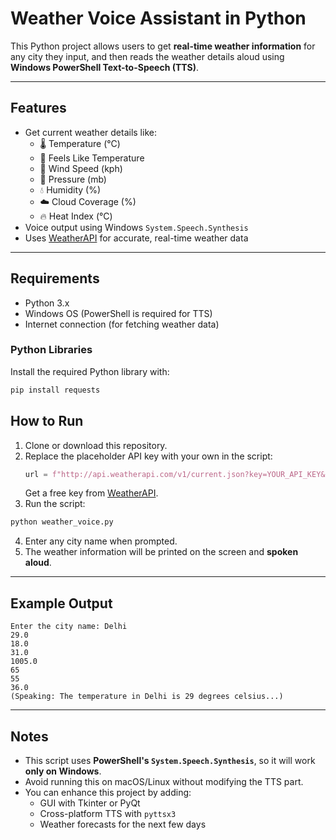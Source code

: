#  Weather Voice Assistant in Python

This Python project allows users to get **real-time weather information** for any city they input, and then reads the weather details aloud using **Windows PowerShell Text-to-Speech (TTS)**.

---

##  Features

- Get current weather details like:
  - 🌡️ Temperature (°C)
  - 🧊 Feels Like Temperature
  - 💨 Wind Speed (kph)
  - 🔵 Pressure (mb)
  - 💧 Humidity (%)
  - ☁️ Cloud Coverage (%)
  - 🔥 Heat Index (°C)
- Voice output using Windows `System.Speech.Synthesis`
- Uses [WeatherAPI](https://www.weatherapi.com/) for accurate, real-time weather data

---

##  Requirements

- Python 3.x  
- Windows OS (PowerShell is required for TTS)  
- Internet connection (for fetching weather data)

###  Python Libraries

Install the required Python library with:

```bash
pip install requests
```



##  How to Run

1. Clone or download this repository.
2. Replace the placeholder API key with your own in the script:
   ```python
   url = f"http://api.weatherapi.com/v1/current.json?key=YOUR_API_KEY&q={city}"
   ```
   Get a free key from [WeatherAPI](https://www.weatherapi.com/).
3. Run the script:

```bash
python weather_voice.py
```

4. Enter any city name when prompted.
5. The weather information will be printed on the screen and **spoken aloud**.

---

##  Example Output

```text
Enter the city name: Delhi
29.0
18.0
31.0
1005.0
65
55
36.0
(Speaking: The temperature in Delhi is 29 degrees celsius...)
```

---

##  Notes

- This script uses **PowerShell's `System.Speech.Synthesis`**, so it will work **only on Windows**.
- Avoid running this on macOS/Linux without modifying the TTS part.
- You can enhance this project by adding:
  - GUI with Tkinter or PyQt
  - Cross-platform TTS with `pyttsx3`
  - Weather forecasts for the next few days





